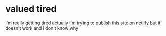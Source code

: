 # valued tired
 i'm really getting tired
actually i'm trying to publish this site on netlify but it doesn't work and i don't know why